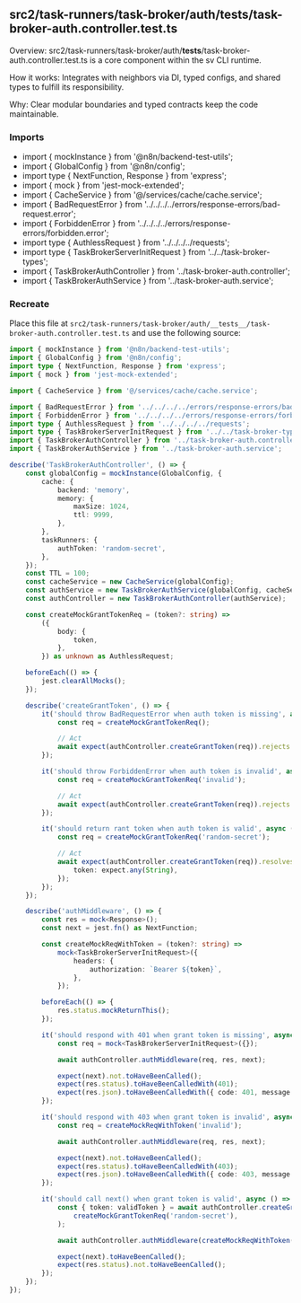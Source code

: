## src2/task-runners/task-broker/auth/__tests__/task-broker-auth.controller.test.ts

Overview: src2/task-runners/task-broker/auth/__tests__/task-broker-auth.controller.test.ts is a core component within the sv CLI runtime.

How it works: Integrates with neighbors via DI, typed configs, and shared types to fulfill its responsibility.

Why: Clear modular boundaries and typed contracts keep the code maintainable.

### Imports

- import { mockInstance } from '@n8n/backend-test-utils';
- import { GlobalConfig } from '@n8n/config';
- import type { NextFunction, Response } from 'express';
- import { mock } from 'jest-mock-extended';
- import { CacheService } from '@/services/cache/cache.service';
- import { BadRequestError } from '../../../../errors/response-errors/bad-request.error';
- import { ForbiddenError } from '../../../../errors/response-errors/forbidden.error';
- import type { AuthlessRequest } from '../../../../requests';
- import type { TaskBrokerServerInitRequest } from '../../task-broker-types';
- import { TaskBrokerAuthController } from '../task-broker-auth.controller';
- import { TaskBrokerAuthService } from '../task-broker-auth.service';

### Recreate

Place this file at `src2/task-runners/task-broker/auth/__tests__/task-broker-auth.controller.test.ts` and use the following source:

```ts
import { mockInstance } from '@n8n/backend-test-utils';
import { GlobalConfig } from '@n8n/config';
import type { NextFunction, Response } from 'express';
import { mock } from 'jest-mock-extended';

import { CacheService } from '@/services/cache/cache.service';

import { BadRequestError } from '../../../../errors/response-errors/bad-request.error';
import { ForbiddenError } from '../../../../errors/response-errors/forbidden.error';
import type { AuthlessRequest } from '../../../../requests';
import type { TaskBrokerServerInitRequest } from '../../task-broker-types';
import { TaskBrokerAuthController } from '../task-broker-auth.controller';
import { TaskBrokerAuthService } from '../task-broker-auth.service';

describe('TaskBrokerAuthController', () => {
	const globalConfig = mockInstance(GlobalConfig, {
		cache: {
			backend: 'memory',
			memory: {
				maxSize: 1024,
				ttl: 9999,
			},
		},
		taskRunners: {
			authToken: 'random-secret',
		},
	});
	const TTL = 100;
	const cacheService = new CacheService(globalConfig);
	const authService = new TaskBrokerAuthService(globalConfig, cacheService, TTL);
	const authController = new TaskBrokerAuthController(authService);

	const createMockGrantTokenReq = (token?: string) =>
		({
			body: {
				token,
			},
		}) as unknown as AuthlessRequest;

	beforeEach(() => {
		jest.clearAllMocks();
	});

	describe('createGrantToken', () => {
		it('should throw BadRequestError when auth token is missing', async () => {
			const req = createMockGrantTokenReq();

			// Act
			await expect(authController.createGrantToken(req)).rejects.toThrowError(BadRequestError);
		});

		it('should throw ForbiddenError when auth token is invalid', async () => {
			const req = createMockGrantTokenReq('invalid');

			// Act
			await expect(authController.createGrantToken(req)).rejects.toThrowError(ForbiddenError);
		});

		it('should return rant token when auth token is valid', async () => {
			const req = createMockGrantTokenReq('random-secret');

			// Act
			await expect(authController.createGrantToken(req)).resolves.toStrictEqual({
				token: expect.any(String),
			});
		});
	});

	describe('authMiddleware', () => {
		const res = mock<Response>();
		const next = jest.fn() as NextFunction;

		const createMockReqWithToken = (token?: string) =>
			mock<TaskBrokerServerInitRequest>({
				headers: {
					authorization: `Bearer ${token}`,
				},
			});

		beforeEach(() => {
			res.status.mockReturnThis();
		});

		it('should respond with 401 when grant token is missing', async () => {
			const req = mock<TaskBrokerServerInitRequest>({});

			await authController.authMiddleware(req, res, next);

			expect(next).not.toHaveBeenCalled();
			expect(res.status).toHaveBeenCalledWith(401);
			expect(res.json).toHaveBeenCalledWith({ code: 401, message: 'Unauthorized' });
		});

		it('should respond with 403 when grant token is invalid', async () => {
			const req = createMockReqWithToken('invalid');

			await authController.authMiddleware(req, res, next);

			expect(next).not.toHaveBeenCalled();
			expect(res.status).toHaveBeenCalledWith(403);
			expect(res.json).toHaveBeenCalledWith({ code: 403, message: 'Forbidden' });
		});

		it('should call next() when grant token is valid', async () => {
			const { token: validToken } = await authController.createGrantToken(
				createMockGrantTokenReq('random-secret'),
			);

			await authController.authMiddleware(createMockReqWithToken(validToken), res, next);

			expect(next).toHaveBeenCalled();
			expect(res.status).not.toHaveBeenCalled();
		});
	});
});

```
